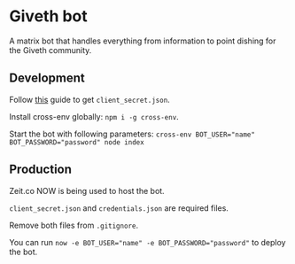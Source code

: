 
# Giveth bot
A matrix bot that handles everything from information to point dishing for the Giveth community.

## Development
Follow [this](https://developers.google.com/sheets/api/quickstart/nodejs) guide to get `client_secret.json`.

Install cross-env globally: `npm i -g cross-env`.

Start the bot with following parameters: `cross-env BOT_USER="name" BOT_PASSWORD="password" node index`

## Production
Zeit.co NOW is being used to host the bot.

`client_secret.json` and `credentials.json` are required files.

Remove both files from `.gitignore`.

You can run `now -e BOT_USER="name" -e BOT_PASSWORD="password"` to deploy the bot.
